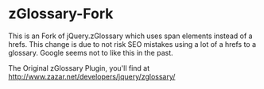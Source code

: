 zGlossary-Fork
==============

This is an Fork of jQuery.zGlossary which uses span elements instead of a hrefs. This change is due to not risk SEO mistakes using a lot of a hrefs to a glossary. Google seems not to like this in the past.

The Original zGlossary Plugin, you'll find at http://www.zazar.net/developers/jquery/zglossary/
